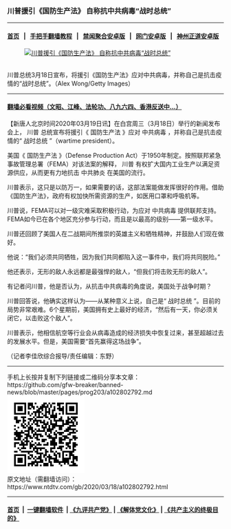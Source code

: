 ### 川普援引《国防生产法》 自称抗中共病毒“战时总统”
------------------------

#### [首页](https://github.com/gfw-breaker/banned-news/blob/master/README.md) &nbsp;&nbsp;|&nbsp;&nbsp; [手把手翻墙教程](https://github.com/gfw-breaker/guides/wiki) &nbsp;&nbsp;|&nbsp;&nbsp; [禁闻聚合安卓版](https://github.com/gfw-breaker/bn-android) &nbsp;&nbsp;|&nbsp;&nbsp; [网门安卓版](https://github.com/oGate2/oGate) &nbsp;&nbsp;|&nbsp;&nbsp; [神州正道安卓版](https://github.com/SzzdOgate/update) 



<div><div class="featured_image">
 <a href="https://i.ntdtv.com/assets/uploads/2020/03/Untitled-34.jpg" target="_blank">
  <figure>
   <img alt="川普援引《国防生产法》 自称抗中共病毒“战时总统”" src="https://i.ntdtv.com/assets/uploads/2020/03/Untitled-34-800x450.jpg"/>
  </figure><br/>
 </a>
 <span class="caption">
  川普总统3月18日宣布，将援引《国防生产法》应对中共病毒，并称自己是抗击疫情的“战时总统”。（Alex Wong/Getty Images）
 </span>
</div>
</div><hr/>

#### [翻墙必看视频（文昭、江峰、法轮功、八九六四、香港反送中...）](https://github.com/gfw-breaker/banned-news/blob/master/pages/link3.md)

<div><div class="post_content" itemprop="articleBody">
 <p>
  【新唐人北京时间2020年03月19日讯】在白宫周三（3月18日）举行的新闻发布会上，
  <ok href="https://www.ntdtv.com/gb/川普.htm">
   川普
  </ok>
  总统宣布将援引《
  <ok href="https://www.ntdtv.com/gb/国防生产法.htm">
   国防生产法
  </ok>
  》应对
  <ok href="https://www.ntdtv.com/gb/中共病毒.htm">
   中共病毒
  </ok>
  ，并称自己是抗击疫情的“
  <ok href="https://www.ntdtv.com/gb/战时总统.htm">
   战时总统
  </ok>
  ”（wartime president）。
 </p>
 <p>
  美国《
  <ok href="https://www.ntdtv.com/gb/国防生产法.htm">
   国防生产法
  </ok>
  》（Defense Production Act）于1950年制定。按照联邦紧急事故管理总署（FEMA）对该法案的解释，
  <ok href="https://www.ntdtv.com/gb/川普.htm">
   川普
  </ok>
  有权扩大国内工业生产以满足资源供应，从而更有力地抗击
  <ok href="https://www.ntdtv.com/gb/中共肺炎.htm">
   中共肺炎
  </ok>
  在美国的流行。
 </p>
 <p>
  川普表示，这只是以防万一，如果需要的话，这部法案能做发挥很好的作用。借助《国防生产法》，政府有权加快所需资源的生产，如医用口罩和呼吸机等。
 </p>
 <p>
  川普说，FEMA可以对一级灾难采取积极行动，为应对
  <ok href="https://www.ntdtv.com/gb/中共病毒.htm">
   中共病毒
  </ok>
  提供联邦支持。FEMA如今已在各个地区充分参与行动，而且是以最高的级别——第一级水平。
 </p>
 <p>
  川普还回顾了美国人在二战期间所推崇的英雄主义和牺牲精神，并鼓励人们现在做好。
 </p>
 <p>
  他说：“我们必须共同牺牲，因为我们共同都陷入这一事件中，我们将共同脱险。”
 </p>
 <p>
  他还表示，无形的敌人永远都是最强悍的敌人，“但我们将击败无形的敌人”。
 </p>
 <p>
  有记者问川普，他是否认为，从抗击中共病毒的角度说，美国处于战争时期？
 </p>
 <p>
  川普回答说，他确实这样认为——从某种意义上说，自己是“
  <ok href="https://www.ntdtv.com/gb/战时总统.htm">
   战时总统
  </ok>
  ”。目前的局势非常艰难。6个星期前，美国拥有史上最好的经济，“然后有一天，你必须关闭它，以击败这个敌人”。
 </p>
 <p>
  川普表示，他相信航空等行业会从病毒造成的经济损失中恢复过来，甚至超越过去的发展水平。但是，美国需要“首先赢得这场战争”。
 </p>
 <p>
  （记者李佳欣综合报导/责任编辑：东野）
 </p>
 <div class="single_ad">
 </div>
</div>
</div>
<hr/>
手机上长按并复制下列链接或二维码分享本文章：<br/>
https://github.com/gfw-breaker/banned-news/blob/master/pages/prog203/a102802792.md <br/>
<a href='https://github.com/gfw-breaker/banned-news/blob/master/pages/prog203/a102802792.md'><img src='https://github.com/gfw-breaker/banned-news/blob/master/pages/prog203/a102802792.md.png'/></a> <br/>
原文地址（需翻墙访问）：https://www.ntdtv.com/gb/2020/03/18/a102802792.html


------------------------
#### [首页](https://github.com/gfw-breaker/banned-news/blob/master/README.md) &nbsp;|&nbsp; [一键翻墙软件](https://github.com/gfw-breaker/nogfw/blob/master/README.md) &nbsp;| [《九评共产党》](https://github.com/gfw-breaker/9ping.md/blob/master/README.md#九评之一评共产党是什么) | [《解体党文化》](https://github.com/gfw-breaker/jtdwh.md/blob/master/README.md) | [《共产主义的终极目的》](https://github.com/gfw-breaker/gczydzjmd.md/blob/master/README.md)


<img src='http://gfw-breaker.win/banned-news/pages/prog203/a102802792.md' width='0px' height='0px'/>